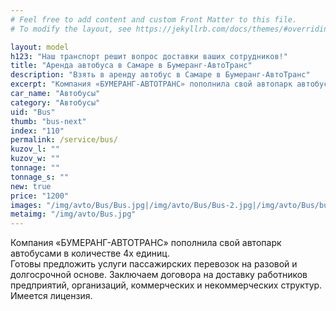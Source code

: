 ```yaml
---
# Feel free to add content and custom Front Matter to this file.
# To modify the layout, see https://jekyllrb.com/docs/themes/#overriding-theme-defaults

layout: model
h123: "Наш транспорт решит вопрос доставки ваших сотрудников!"
title: "Аренда автобуса в Самаре в Бумеранг-АвтоТранс"
description: "Взять в аренду автобус в Самаре в Бумеранг-АвтоТранс"
excerpt: "Компания «БУМЕРАНГ-АВТОТРАНС» пополнила свой автопарк автобусами и готова предложить услуги пассажирских перевозок..."
car_name: "Автобусы"
category: "Автобусы"
uid: "Bus"
thumb: "bus-next"
index: "110"
permalink: /service/bus/
kuzov_l: ""
kuzov_w: ""
tonnage: ""
tonnage_s: ""
new: true
price: "1200"
images: "/img/avto/Bus/Bus.jpg|/img/avto/Bus/Bus-2.jpg|/img/avto/Bus/bus-thumb.jpg"
metaimg: "/img/avto/Bus.jpg"
---
```


Компания «БУМЕРАНГ-АВТОТРАНС» пополнила свой автопарк автобусами в количестве 4х единиц. <br>Готовы предложить услуги пассажирских перевозок на разовой и долгосрочной основе. Заключаем договора на доставку работников предприятий, организаций, коммерческих и некоммерческих структур. Имеется лицензия.
